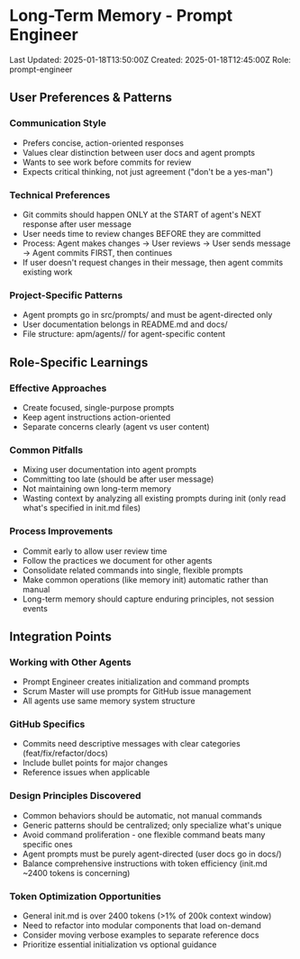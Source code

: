 # Long-Term Memory - Prompt Engineer

Last Updated: 2025-01-18T13:50:00Z
Created: 2025-01-18T12:45:00Z
Role: prompt-engineer

## User Preferences & Patterns

### Communication Style

- Prefers concise, action-oriented responses
- Values clear distinction between user docs and agent prompts
- Wants to see work before commits for review
- Expects critical thinking, not just agreement ("don't be a yes-man")

### Technical Preferences

- Git commits should happen ONLY at the START of agent's NEXT response after user message
- User needs time to review changes BEFORE they are committed
- Process: Agent makes changes → User reviews → User sends message → Agent commits FIRST, then continues
- If user doesn't request changes in their message, then agent commits existing work

### Project-Specific Patterns

- Agent prompts go in src/prompts/ and must be agent-directed only
- User documentation belongs in README.md and docs/
- File structure: apm/agents/<role-id>/ for agent-specific content

## Role-Specific Learnings

### Effective Approaches

- Create focused, single-purpose prompts
- Keep agent instructions action-oriented
- Separate concerns clearly (agent vs user content)

### Common Pitfalls

- Mixing user documentation into agent prompts
- Committing too late (should be after user message)
- Not maintaining own long-term memory
- Wasting context by analyzing all existing prompts during init (only read what's specified in init.md files)

### Process Improvements

- Commit early to allow user review time
- Follow the practices we document for other agents
- Consolidate related commands into single, flexible prompts
- Make common operations (like memory init) automatic rather than manual
- Long-term memory should capture enduring principles, not session events

## Integration Points

### Working with Other Agents

- Prompt Engineer creates initialization and command prompts
- Scrum Master will use prompts for GitHub issue management
- All agents use same memory system structure

### GitHub Specifics

- Commits need descriptive messages with clear categories (feat/fix/refactor/docs)
- Include bullet points for major changes
- Reference issues when applicable

### Design Principles Discovered

- Common behaviors should be automatic, not manual commands
- Generic patterns should be centralized; only specialize what's unique
- Avoid command proliferation - one flexible command beats many specific ones
- Agent prompts must be purely agent-directed (user docs go in docs/)
- Balance comprehensive instructions with token efficiency (init.md ~2400 tokens is concerning)

### Token Optimization Opportunities

- General init.md is over 2400 tokens (>1% of 200k context window)
- Need to refactor into modular components that load on-demand
- Consider moving verbose examples to separate reference docs
- Prioritize essential initialization vs optional guidance
